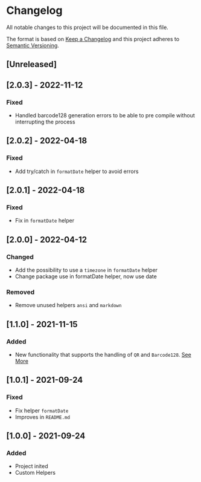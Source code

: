# Changelog

All notable changes to this project will be documented in this file.

The format is based on [Keep a Changelog](http://keepachangelog.com/en/1.0.0/)
and this project adheres to [Semantic Versioning](http://semver.org/spec/v2.0.0.html).

## [Unreleased]

## [2.0.3] - 2022-11-12
### Fixed
- Handled barcode128 generation errors to be able to pre compile without interrupting the process

## [2.0.2] - 2022-04-18
### Fixed
- Add try/catch in `formatDate` helper to avoid errors

## [2.0.1] - 2022-04-18
### Fixed
- Fix in `formatDate` helper

## [2.0.0] - 2022-04-12
### Changed
- Add the possibility to use a `timezone` in `formatDate` helper
- Change package use in formatDate helper, now use date

### Removed
- Remove unused helpers `ansi` and `markdown`

## [1.1.0] - 2021-11-15
### Added
- New functionality that supports the handling of `QR` and `Barcode128`. [See More](https://github.com/janis-commerce/handlebars/blob/master/docs/preCompile.md)

## [1.0.1] - 2021-09-24
### Fixed
- Fix helper `formatDate`
- Improves in `README.md`

## [1.0.0] - 2021-09-24
### Added
- Project inited
- Custom Helpers